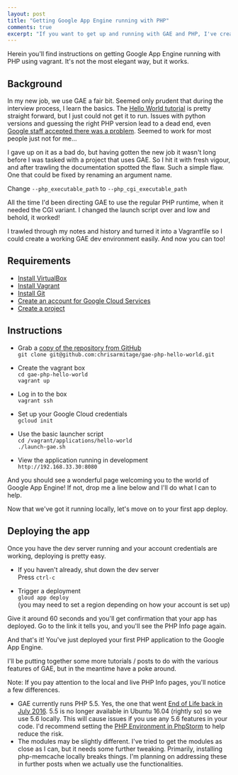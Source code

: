 ```yaml
---
layout: post
title: "Getting Google App Engine running with PHP"
comments: true
excerpt: "If you want to get up and running with GAE and PHP, I've created a basic Vagrantfile to get you as far as your first app deploy to the cloud."
---
```


Herein you'll find instructions on getting Google App Engine running with PHP using vagrant. It's not the most elegant way, but it works.

## Background

In my new job, we use GAE a fair bit. Seemed only prudent that during the interview process, I learn the basics. The [Hello World tutorial](https://cloud.google.com/appengine/docs/php/quickstart) is pretty straight forward, but I just could not get it to run.
Issues with python versions and guessing the right PHP version lead to a dead end, even [Google staff accepted there was a problem](https://stackoverflow.com/questions/39993518/unable-to-get-google-app-engine-php-tutorial-working). Seemed to work for most people just not for me...

I gave up on it as a bad do, but having gotten the new job it wasn't long before I was tasked with a project that uses GAE. So I hit it with fresh vigour, and after trawling the documentation spotted the flaw. Such a simple flaw. One that could be fixed by renaming an argument name.

Change `--php_executable_path` to `--php_cgi_executable_path`

All the time I'd been directing GAE to use the regular PHP runtime, when it needed the CGI variant. I changed the launch script over and low and behold, it worked!

I trawled through my notes and history and turned it into a Vagrantfile so I could create a working GAE dev environment easily. And now you can too!

## Requirements

* [Install VirtualBox](https://www.virtualbox.org/wiki/Downloads)
* [Install Vagrant](https://www.vagrantup.com/docs/installation/)
* [Install Git](https://www.atlassian.com/git/tutorials/install-git/)
* [Create an account for Google Cloud Services](https://appengine.google.com/start)
* [Create a project](https://console.cloud.google.com/iam-admin/projects)

## Instructions

* Grab a [copy of the repository from GitHub](https://github.com/chrisarmitage/gae-php-hello-world)<br />
  `git clone git@github.com:chrisarmitage/gae-php-hello-world.git`

* Create the vagrant box<br />
  `cd gae-php-hello-world`<br />
  `vagrant up`<br />

* Log in to the box<br />
  `vagrant ssh`<br />

* Set up your Google Cloud credentials<br />
  `gcloud init`<br />
  
* Use the basic launcher script<br />
  `cd /vagrant/applications/hello-world`<br />
  `./launch-gae.sh`<br />

* View the application running in development<br />
  `http://192.168.33.30:8080`<br />

And you should see a wonderful page welcoming you to the world of Google App Engine! If not, drop me a line below and I'll do what I can to help.

Now that we've got it running locally, let's move on to your first app deploy.

## Deploying the app

Once you have the dev server running and your account credentials are working, deploying is pretty easy.

* If you haven't already, shut down the dev server<br />
  Press `ctrl-c`<br />

* Trigger a deployment<br />
  `gloud app deploy`<br />
  (you may need to set a region depending on how your account is set up)<br />

Give it around 60 seconds and you'll get confirmation that your app has deployed. Go to the link it tells you, and you'll see the PHP Info page again.

And that's it! You've just deployed your first PHP application to the Google App Engine.

I'll be putting together some more tutorials / posts to do with the various features of GAE, but in the meantime have a poke around.

Note: If you pay attention to the local and live PHP Info pages, you'll notice a few differences.

* GAE currently runs PHP 5.5. Yes, the one that went [End of Life back in July 2016](http://php.net/eol.php). 5.5 is no longer available in Ubuntu 16.04 (rightly so) so we use 5.6 locally. This will cause issues if you use any 5.6 features in your code. I'd recommend setting the [PHP Environment in PhpStorm](https://www.jetbrains.com/help/phpstorm/2016.3/enabling-php-support-in-a-project.html) to help reduce the risk.
* The modules may be slightly different. I've tried to get the modules as close as I can, but it needs some further tweaking. Primarily, installing php-memcache locally breaks things. I'm planning on addressing these in further posts when we actually use the functionalities.
